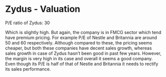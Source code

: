 # Zydus - Valuation

P/E ratio of Zydus: 30

Which is slightly high. But again, the company is in FMCG sector which tend have premium pricing. For example P/E of Nestle and Britannia are around 50 and 60 respectively. Although compared to these, the pricing seems cheaper, but both these companies have decent sales growth, whereas sales growth in case of Zydus hasn’t been good in past few years. However, the margin is very high in its case and overall it seems a good company. Even though its P/E is half of that of Nestle and Britannia it needs to rectify its sales performance.
